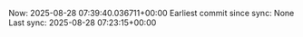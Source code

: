Now: 2025-08-28 07:39:40.036711+00:00 Earliest commit since sync: None Last sync: 2025-08-28 07:23:15+00:00
